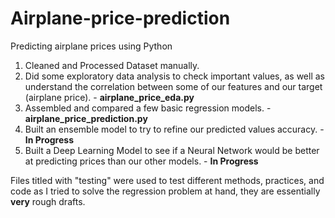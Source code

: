 # Airplane-price-prediction
Predicting airplane prices using Python

1. Cleaned and Processed Dataset manually.
2. Did some exploratory data analysis to check important values, as well as understand the correlation between some of our features and our target (airplane price). - **airplane_price_eda.py**
3. Assembled and compared a few basic regression models. - **airplane_price_prediction.py**
4. Built an ensemble model to try to refine our predicted values accuracy. - **In Progress**
5. Built a Deep Learning Model to see if a Neural Network would be better at predicting prices than our other models. - **In Progress**

Files titled with "testing" were used to test different methods, practices, and code as I tried to solve the regression problem at hand, they are essentially **very** rough drafts. 
